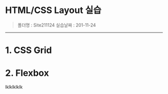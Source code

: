 # HTML/CSS Layout 실습
> 폴더명 : Site211124
> 실습날짜 : 201-11-24
---
# 1. CSS Grid

# 2. Flexbox
lklklklklk
